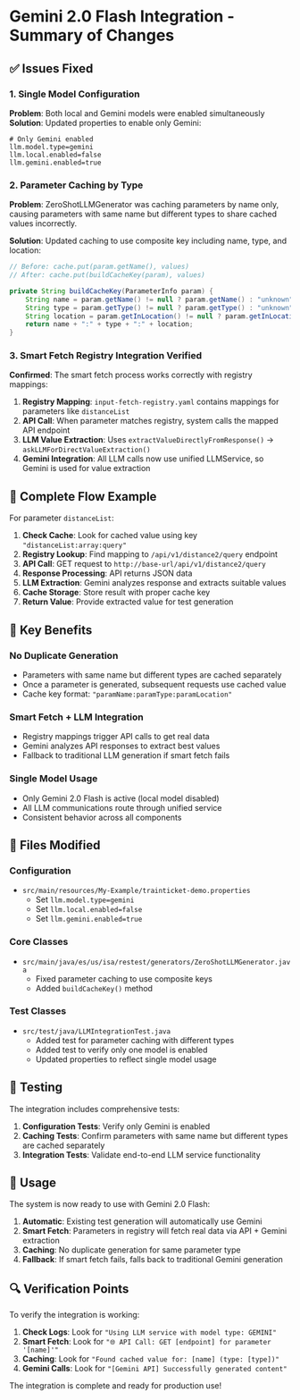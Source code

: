 # Gemini 2.0 Flash Integration - Summary of Changes

## ✅ Issues Fixed

### 1. **Single Model Configuration**
**Problem**: Both local and Gemini models were enabled simultaneously
**Solution**: Updated properties to enable only Gemini:
```properties
# Only Gemini enabled
llm.model.type=gemini
llm.local.enabled=false
llm.gemini.enabled=true
```

### 2. **Parameter Caching by Type**
**Problem**: ZeroShotLLMGenerator was caching parameters by name only, causing parameters with same name but different types to share cached values incorrectly.

**Solution**: Updated caching to use composite key including name, type, and location:
```java
// Before: cache.put(param.getName(), values)
// After: cache.put(buildCacheKey(param), values)

private String buildCacheKey(ParameterInfo param) {
    String name = param.getName() != null ? param.getName() : "unknown";
    String type = param.getType() != null ? param.getType() : "unknown";
    String location = param.getInLocation() != null ? param.getInLocation() : "unknown";
    return name + ":" + type + ":" + location;
}
```

### 3. **Smart Fetch Registry Integration Verified**
**Confirmed**: The smart fetch process works correctly with registry mappings:

1. **Registry Mapping**: `input-fetch-registry.yaml` contains mappings for parameters like `distanceList`
2. **API Call**: When parameter matches registry, system calls the mapped API endpoint
3. **LLM Value Extraction**: Uses `extractValueDirectlyFromResponse()` → `askLLMForDirectValueExtraction()`
4. **Gemini Integration**: All LLM calls now use unified LLMService, so Gemini is used for value extraction

## 🔄 Complete Flow Example

For parameter `distanceList`:

1. **Check Cache**: Look for cached value using key `"distanceList:array:query"`
2. **Registry Lookup**: Find mapping to `/api/v1/distance2/query` endpoint
3. **API Call**: GET request to `http://base-url/api/v1/distance2/query`
4. **Response Processing**: API returns JSON data
5. **LLM Extraction**: Gemini analyzes response and extracts suitable values
6. **Cache Storage**: Store result with proper cache key
7. **Return Value**: Provide extracted value for test generation

## 🎯 Key Benefits

### **No Duplicate Generation**
- Parameters with same name but different types are cached separately
- Once a parameter is generated, subsequent requests use cached value
- Cache key format: `"paramName:paramType:paramLocation"`

### **Smart Fetch + LLM Integration**
- Registry mappings trigger API calls to get real data
- Gemini analyzes API responses to extract best values
- Fallback to traditional LLM generation if smart fetch fails

### **Single Model Usage**
- Only Gemini 2.0 Flash is active (local model disabled)
- All LLM communications route through unified service
- Consistent behavior across all components

## 📁 Files Modified

### **Configuration**
- `src/main/resources/My-Example/trainticket-demo.properties`
  - Set `llm.model.type=gemini`
  - Set `llm.local.enabled=false`
  - Set `llm.gemini.enabled=true`

### **Core Classes**
- `src/main/java/es/us/isa/restest/generators/ZeroShotLLMGenerator.java`
  - Fixed parameter caching to use composite keys
  - Added `buildCacheKey()` method

### **Test Classes**
- `src/test/java/LLMIntegrationTest.java`
  - Added test for parameter caching with different types
  - Added test to verify only one model is enabled
  - Updated properties to reflect single model usage

## 🧪 Testing

The integration includes comprehensive tests:

1. **Configuration Tests**: Verify only Gemini is enabled
2. **Caching Tests**: Confirm parameters with same name but different types are cached separately
3. **Integration Tests**: Validate end-to-end LLM service functionality

## 🚀 Usage

The system is now ready to use with Gemini 2.0 Flash:

1. **Automatic**: Existing test generation will automatically use Gemini
2. **Smart Fetch**: Parameters in registry will fetch real data via API + Gemini extraction
3. **Caching**: No duplicate generation for same parameter type
4. **Fallback**: If smart fetch fails, falls back to traditional Gemini generation

## 🔍 Verification Points

To verify the integration is working:

1. **Check Logs**: Look for `"Using LLM service with model type: GEMINI"`
2. **Smart Fetch**: Look for `"🌐 API Call: GET [endpoint] for parameter '[name]'"`
3. **Caching**: Look for `"Found cached value for: [name] (type: [type])"`
4. **Gemini Calls**: Look for `"[Gemini API] Successfully generated content"`

The integration is complete and ready for production use!
